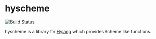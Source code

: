 hyscheme
========

[![Build Status](https://drone.io/github.com/copyninja/hyscheme/status.png)](https://drone.io/github.com/copyninja/hyscheme/latest)

hyscheme is a library for [Hylang](http://hylang.org) which provides
Scheme like functions.
